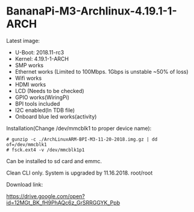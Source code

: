 # BananaPi-M3-Archlinux-4.19.1-1-ARCH

Latest image:

 * U-Boot: 2018.11-rc3
 * Kernel: 4.19.1-1-ARCH
 * SMP works
 * Ethernet works (Limited to 100Mbps. 1Gbps is unstable ~50% of loss)
 * Wifi works
 * HDMI works
 * LCD (Needs to be checked)
 * GPIO works(WiringPi)
 * BPI tools included
 * I2C enabled(In TDB file)
 * Onboard blue led works(activity)

Installation(Change /dev/mmcblk1 to proper device name):

    # gunzip -c ./ArchLinuxARM-BPI-M3-11-20-2018.img.gz | dd of=/dev/mmcblk1 
    # fsck.ext4 -v /dev/mmcblk1p1
    
Can be installed to sd card and emmc.

Clean CLI only. System is upgraded by 11.16.2018. root/root

Download link:

https://drive.google.com/open?id=12MGt_BK_fH9PhAQc6z_GrSRRGGYK_Ppb
